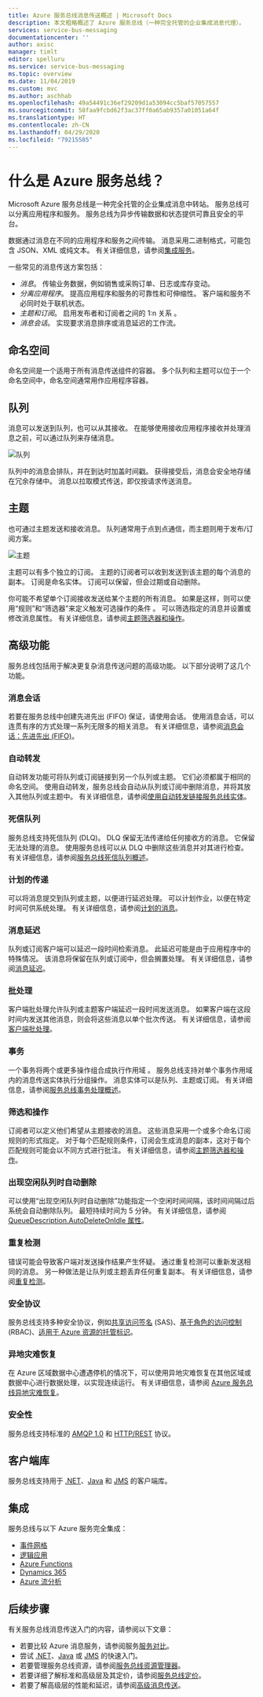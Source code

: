 ```yaml
---
title: Azure 服务总线消息传送概述 | Microsoft Docs
description: 本文粗略概述了 Azure 服务总线（一种完全托管的企业集成消息代理）。
services: service-bus-messaging
documentationcenter: ''
author: axisc
manager: timlt
editor: spelluru
ms.service: service-bus-messaging
ms.topic: overview
ms.date: 11/04/2019
ms.custom: mvc
ms.author: aschhab
ms.openlocfilehash: 49a54491c36ef29209d1a53094cc5baf57057557
ms.sourcegitcommit: 58faa9fcbd62f3ac37ff0a65ab9357a01051a64f
ms.translationtype: HT
ms.contentlocale: zh-CN
ms.lasthandoff: 04/29/2020
ms.locfileid: "79215585"
---
```

# <a name="what-is-azure-service-bus"></a>什么是 Azure 服务总线？

Microsoft Azure 服务总线是一种完全托管的企业集成消息中转站。 服务总线可以分离应用程序和服务。 服务总线为异步传输数据和状态提供可靠且安全的平台。

数据通过消息在不同的应用程序和服务之间传输。  消息采用二进制格式，可能包含 JSON、XML 或纯文本。 有关详细信息，请参阅[集成服务](https://azure.com/integration)。

一些常见的消息传送方案包括：

* *消息*。 传输业务数据，例如销售或采购订单、日志或库存变动。
* *分离应用程序*。 提高应用程序和服务的可靠性和可伸缩性。 客户端和服务不必同时处于联机状态。
* *主题和订阅*。 启用发布者和订阅者之间的 1:n 关系  。
* *消息会话*。 实现要求消息排序或消息延迟的工作流。

## <a name="namespaces"></a>命名空间

命名空间是一个适用于所有消息传送组件的容器。 多个队列和主题可以位于一个命名空间中，命名空间通常用作应用程序容器。

## <a name="queues"></a>队列

消息可以发送到队列，也可以从其接收。  在能够使用接收应用程序接收并处理消息之前，可以通过队列来存储消息。

![队列](./media/service-bus-messaging-overview/about-service-bus-queue.png)

队列中的消息会排队，并在到达时加盖时间戳。 获得接受后，消息会安全地存储在冗余存储中。 消息以拉取模式传送，即仅按请求传送消息。 

## <a name="topics"></a>主题

也可通过主题发送和接收消息。  队列通常用于点到点通信，而主题则用于发布/订阅方案。

![主题](./media/service-bus-messaging-overview/about-service-bus-topic.png)

主题可以有多个独立的订阅。 主题的订阅者可以收到发送到该主题的每个消息的副本。 订阅是命名实体。 订阅可以保留，但会过期或自动删除。

你可能不希望单个订阅接收发送给某个主题的所有消息。 如果是这样，则可以使用“规则”和“筛选器”来定义触发可选操作的条件    。 可以筛选指定的消息并设置或修改消息属性。 有关详细信息，请参阅[主题筛选器和操作](topic-filters.md)。

## <a name="advanced-features"></a>高级功能

服务总线包括用于解决更复杂消息传送问题的高级功能。 以下部分说明了这几个功能。

### <a name="message-sessions"></a>消息会话

若要在服务总线中创建先进先出 (FIFO) 保证，请使用会话。 使用消息会话，可以连贯有序的方式处理一系列无限多的相关消息。 有关详细信息，请参阅[消息会话：先进先出 (FIFO)](message-sessions.md)。

### <a name="autoforwarding"></a>自动转发

自动转发功能可将队列或订阅链接到另一个队列或主题。 它们必须都属于相同的命名空间。 使用自动转发，服务总线会自动从队列或订阅中删除消息，并将其放入其他队列或主题中。 有关详细信息，请参阅[使用自动转发链接服务总线实体](service-bus-auto-forwarding.md)。

### <a name="dead-letter-queue"></a>死信队列

服务总线支持死信队列 (DLQ)。 DLQ 保留无法传递给任何接收方的消息。 它保留无法处理的消息。 使用服务总线可以从 DLQ 中删除这些消息并对其进行检查。 有关详细信息，请参阅[服务总线死信队列概述](service-bus-dead-letter-queues.md)。

### <a name="scheduled-delivery"></a>计划的传递

可以将消息提交到队列或主题，以便进行延迟处理。 可以计划作业，以便在特定时间可供系统处理。 有关详细信息，请参阅[计划的消息](message-sequencing.md#scheduled-messages)。

### <a name="message-deferral"></a>消息延迟

队列或订阅客户端可以延迟一段时间检索消息。 此延迟可能是由于应用程序中的特殊情况。 该消息将保留在队列或订阅中，但会搁置处理。 有关详细信息，请参阅[消息延迟](message-deferral.md)。

### <a name="batching"></a>批处理

客户端批处理允许队列或主题客户端延迟一段时间发送消息。 如果客户端在这段时间内发送其他消息，则会将这些消息以单个批次传送。 有关详细信息，请参阅[客户端批处理](service-bus-performance-improvements.md#client-side-batching)。

### <a name="transactions"></a>事务

一个事务将两个或更多操作组合成执行作用域  。 服务总线支持对单个事务作用域内的消息传送实体执行分组操作。 消息实体可以是队列、主题或订阅。 有关详细信息，请参阅[服务总线事务处理概述](service-bus-transactions.md)。

### <a name="filtering-and-actions"></a>筛选和操作

订阅者可以定义他们希望从主题接收的消息。 这些消息采用一个或多个命名订阅规则的形式指定。 对于每个匹配规则条件，订阅会生成消息的副本，这对于每个匹配规则可能会以不同方式进行批注。 有关详细信息，请参阅[主题筛选器和操作](topic-filters.md)。

### <a name="autodelete-on-idle"></a>出现空闲队列时自动删除

可以使用“出现空闲队列时自动删除”功能指定一个空闲时间间隔，该时间间隔过后系统会自动删除队列。 最短持续时间为 5 分钟。 有关详细信息，请参阅 [QueueDescription.AutoDeleteOnIdle 属性](/dotnet/api/microsoft.servicebus.messaging.queuedescription.autodeleteonidle)。

### <a name="duplicate-detection"></a>重复检测

错误可能会导致客户端对发送操作结果产生怀疑。 通过重复检测可以重新发送相同的消息。 另一种做法是让队列或主题丢弃任何重复副本。 有关详细信息，请参阅[重复检测](duplicate-detection.md)。

### <a name="security-protocols"></a>安全协议
<a name="sas-rbac-and-managed-identities-for-azure-resources"></a>

服务总线支持多种安全协议，例如[共享访问签名](service-bus-sas.md) (SAS)、[基于角色的访问控制](authenticate-application.md) (RBAC)、[适用于 Azure 资源的托管标识](service-bus-managed-service-identity.md)。

### <a name="geo-disaster-recovery"></a>异地灾难恢复

在 Azure 区域数据中心遭遇停机的情况下，可以使用异地灾难恢复在其他区域或数据中心进行数据处理，以实现连续运行。 有关详细信息，请参阅 [Azure 服务总线异地灾难恢复](service-bus-geo-dr.md)。

### <a name="security"></a>安全性

服务总线支持标准的 [AMQP 1.0](service-bus-amqp-overview.md) 和 [HTTP/REST](/rest/api/servicebus/) 协议。

## <a name="client-libraries"></a>客户端库

服务总线支持用于 [.NET](https://github.com/Azure/azure-service-bus-dotnet/tree/master)、[Java](https://github.com/Azure/azure-service-bus-java/tree/master) 和 [JMS](https://github.com/Azure/azure-service-bus/tree/master/samples/Java/qpid-jms-client) 的客户端库。

## <a name="integration"></a>集成

服务总线与以下 Azure 服务完全集成：

* [事件网格](https://azure.microsoft.com/services/event-grid/)
* [逻辑应用](https://azure.microsoft.com/services/logic-apps/)
* [Azure Functions](https://azure.microsoft.com/services/functions/)
* [Dynamics 365](https://dynamics.microsoft.com)
* [Azure 流分析](https://azure.microsoft.com/services/stream-analytics/)

## <a name="next-steps"></a>后续步骤

有关服务总线消息传送入门的内容，请参阅以下文章：

* 若要比较 Azure 消息服务，请参阅服务[服务对比](../event-grid/compare-messaging-services.md?toc=%2fazure%2fservice-bus-messaging%2ftoc.json&bc=%2fazure%2fservice-bus-messaging%2fbreadcrumb%2ftoc.json)。
* 尝试 [.NET](service-bus-dotnet-get-started-with-queues.md)、[Java](service-bus-java-how-to-use-queues.md) 或 [JMS](service-bus-java-how-to-use-jms-api-amqp.md) 的快速入门。
* 若要管理服务总线资源，请参阅[服务总线资源管理器](https://github.com/paolosalvatori/ServiceBusExplorer/releases)。
* 若要详细了解标准和高级层及其定价，请参阅[服务总线定价](https://azure.microsoft.com/pricing/details/service-bus/)。
* 若要了解高级层的性能和延迟，请参阅[高级消息传送](https://techcommunity.microsoft.com/t5/Service-Bus-blog/Premium-Messaging-How-fast-is-it/ba-p/370722)。
